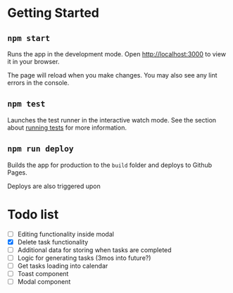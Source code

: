 # Getting Started

## `npm start`

Runs the app in the development mode.
Open [http://localhost:3000](http://localhost:3000) to view it in your browser.

The page will reload when you make changes.
You may also see any lint errors in the console.

## `npm test`

Launches the test runner in the interactive watch mode.
See the section about [running tests](https://facebook.github.io/create-react-app/docs/running-tests) for more information.

## `npm run deploy`

Builds the app for production to the `build` folder and deploys to Github Pages.

Deploys are also triggered upon

# Todo list

- [ ] Editing functionality inside modal
- [x] Delete task functionality
- [ ] Additional data for storing when tasks are completed
- [ ] Logic for generating tasks (3mos into future?)
- [ ] Get tasks loading into calendar
- [ ] Toast component
- [ ] Modal component
